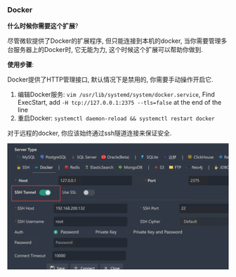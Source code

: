 ### Docker

**什么时候你需要这个扩展**?

尽管微软提供了Docker的扩展程序, 但只能连接到本机的docker, 当你需要管理多台服务器上的Docker时, 它无能为力, 这个时候这个扩展可以帮助你做到.

**使用步骤**:

Docker提供了HTTP管理接口, 默认情况下是禁用的, 你需要手动操作开启它.

1. 编辑Docker服务: `vim /usr/lib/systemd/system/docker.service`, Find ExecStart, add `-H tcp://127.0.0.1:2375 --tls=false` at the end of the line
2. 重启Docker: `systemctl daemon-reload && systemctl restart docker`

对于远程的docker, 你应该始终通过ssh隧道连接来保证安全.

![1657606532705](../image/connection/1657606532705.png)
